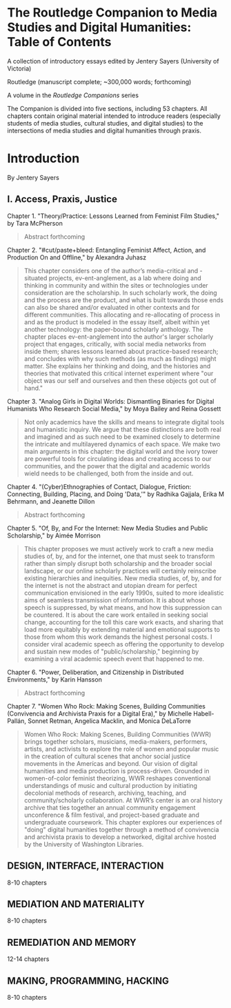 # The Routledge Companion to Media Studies and Digital Humanities: Table of Contents 

A collection of introductory essays edited by Jentery Sayers (University of Victoria) 

Routledge (manuscript complete; ~300,000 words; forthcoming) 

A volume in the *Routledge Companions* series 

The Companion is divided into five sections, including 53 chapters. All chapters contain original material intended to introduce readers (especially students of media studies, cultural studies, and digital studies) to the intersections of media studies and digital humanities through praxis.  

# Introduction 

By Jentery Sayers 

## I. Access, Praxis, Justice

Chapter 1. "Theory/Practice: Lessons Learned from Feminist Film Studies," by Tara McPherson 

> Abstract forthcoming
  
Chapter 2. "#cut/paste+bleed: Entangling Feminist Affect, Action, and Production On and Offline," by Alexandra Juhasz 

> This chapter considers one of the author’s media-critical and -situated projects, ev-ent-anglement, as a lab where doing and thinking in community and within the sites or technologies under consideration are the scholarship. In such scholarly work, the doing and the process are the product, and what is built towards those ends can also be shared and/or evaluated in other contexts and for different communities. This allocating and re-allocating of process in and as the product is modeled in the essay itself, albeit within yet another technology: the paper-bound scholarly anthology. The chapter places ev-ent-anglement into the author's larger scholarly project that engages, critically, with social media networks from inside them; shares lessons learned about practice-based research; and concludes with why such methods (as much as findings) might matter. She explains her thinking and doing, and the histories and theories that motivated this critical internet experiment where "our object was our self and ourselves and then these objects got out of hand."

Chapter 3. "Analog Girls in Digital Worlds: Dismantling Binaries for Digital Humanists Who Research Social Media," by Moya Bailey and Reina Gossett

> Not only academics have the skills and means to integrate digital tools and humanistic inquiry. We argue that these distinctions are both real and imagined and as such need to be examined closely to determine the intricate and multilayered dynamics of each space. We make two main arguments in this chapter: the digital world and the ivory tower are powerful tools for circulating ideas and creating access to our communities, and the power that the digital and academic worlds wield needs to be challenged, both from the inside and out.

Chapter 4. "(Cyber)Ethnographies of Contact, Dialogue, Friction: Connecting, Building, Placing, and Doing 'Data,'" by Radhika Gajjala, Erika M Behrmann, and Jeanette Dillon

> Abstract forthcoming

Chapter 5. "Of, By, and For the Internet: New Media Studies and Public Scholarship," by Aimée Morrison 

> This chapter proposes we must actively work to craft a new media studies of, by, and for the internet, one that must seek to transform rather than simply disrupt both scholarship and the broader social landscape, or our online scholarly practices will certainly reinscribe existing hierarchies and inequities. New media studies, of, by, and for the internet is not the abstract and utopian dream for perfect communication envisioned in the early 1990s, suited to more idealistic aims of seamless transmission of information. It is about whose speech is suppressed, by what means, and how this suppression can be countered. It is about the care work entailed in seeking social change, accounting for the toll this care work exacts, and sharing that load more equitably by extending material and emotional supports to those from whom this work demands the highest personal costs. I consider viral academic speech as offering the opportunity to develop and sustain new modes of "public/scholarship," beginning by examining a viral academic speech event that happened to me.

Chapter 6. "Power, Deliberation, and Citizenship in Distributed Environments," by Karin Hansson

> Abstract forthcoming 

Chapter 7. "Women Who Rock: Making Scenes, Building Communities (Convivencia and Archivista Praxis for a Digital Era)," by Michelle Habell-Pallán, Sonnet Retman, Angelica Macklin, and Monica DeLaTorre

> Women Who Rock: Making Scenes, Building Communities (WWR) brings together scholars, musicians, media-makers, performers, artists, and activists to explore the role of women and popular music in the creation of cultural scenes that anchor social justice movements in the Amerícas and beyond. Our vision of digital humanities and media production is process-driven. Grounded in women-of-color feminist theorizing, WWR reshapes conventional understandings of music and cultural production by initiating decolonial methods of research, archiving, teaching, and community/scholarly collaboration. At WWR’s center is an oral history archive that ties together an annual community engagement unconference & film festival, and project-based graduate and undergraduate coursework. This chapter explores our experiences of "doing" digital humanities together through a method of convivencia and archivista praxis to develop a networked, digital archive hosted by the University of Washington Libraries.

## DESIGN, INTERFACE, INTERACTION
8-10 chapters 

## MEDIATION AND MATERIALITY
8-10 chapters 

## REMEDIATION AND MEMORY 
12-14 chapters 

## MAKING, PROGRAMMING, HACKING 
8-10 chapters 
